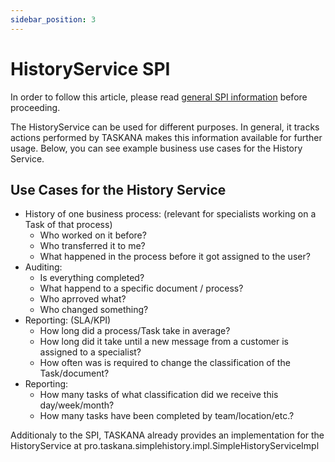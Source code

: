 ```yaml
---
sidebar_position: 3
---
```


# HistoryService SPI

In order to follow this article, please read [general SPI information](SPI-usage.md) before proceeding.

The HistoryService can be used for different purposes. In general, it tracks actions performed by TASKANA makes this information available for further usage. Below, you can see example business use cases for the History Service.
## Use Cases for the History Service
- History of one business process: (relevant for specialists working on a Task of that process)
    - Who worked on it before?
    - Who transferred it to me?
    - What happened in the process before it got assigned to the user?
- Auditing:
    - Is everything completed?
    - What happend to a specific document / process?
    - Who aprroved what?
   -  Who changed something?
- Reporting: (SLA/KPI)
    - How long did a process/Task take in average?
    - How long did it take until a new message from a customer is assigned to a specialist?
    - How often was is required to change the classification of the Task/document?
- Reporting:
    - How many tasks of what classification did we receive this day/week/month?
    - How many tasks have been completed by team/location/etc.?

Additionaly to the SPI, TASKANA already provides an implementation for the HistoryService at pro.taskana.simplehistory.impl.SimpleHistoryServiceImpl